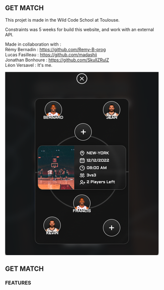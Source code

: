## GET MATCH

This projet is made in the Wild Code School at Toulouse.

Constraints was 5 weeks for build this website, and work with an external API.

Made in collaboration with :<br>
Rémy Bernadin : https://github.com/Remy-B-prog<br>
Lucas Fasilleau : https://github.com/madashii<br>
Jonathan Bonhoure : https://github.com/SkullZRulZ<br>
Léon Versavel : It's me.<br>

<img src="/screenshot.png" alt="get match" title="get match">

## GET MATCH 

### FEATURES
